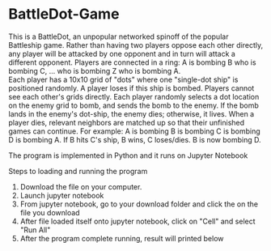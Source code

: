 # BattleDot-Game
This is a BattleDot, an unpopular networked spinoff of the popular Battleship game. Rather than having two players oppose each other directly, any player will be attacked by one opponent and in turn will attack a different opponent.     Players are connected in a ring: A is bombing B who is bombing C, ... who is bombing Z who is bombing A.  
Each player has a 10x10 grid of "dots" where one "single-dot ship" is positioned randomly. 
A player loses if this ship is bombed. Players cannot see each other's grids directly. Each player randomly selects a dot location on the enemy grid to bomb, and sends the bomb to the enemy. If the bomb lands in the enemy's dot-ship, the enemy dies; otherwise, it lives. When a player dies, relevant neighbors are matched up so that their unfinished games can continue. For example: A is bombing B is bombing C is bombing D is bombing A. If B hits C's ship, B wins, C loses/dies. B is now bombing D.   

The program is implemented in Python and it runs on Jupyter Notebook

Steps to loading and running the program

1. Download the file on your computer. 
2. Launch jupyter notebook
3. From jupyter notebook, go to your download folder and click the on the file you download
4. After file loaded itself onto jupyter notebook, click on "Cell" and select "Run All"
5. After the program complete running, result will printed below  
